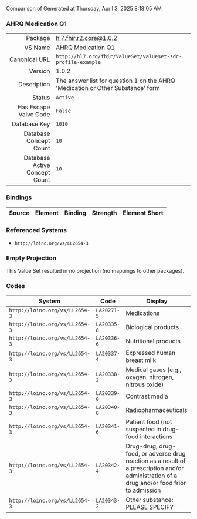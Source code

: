 Comparison of 
Generated at Thursday, April 3, 2025 8:18:05 AM

### AHRQ Medication Q1

|      |     |
| ---: | --- |
| Package | hl7.fhir.r2.core@1.0.2 |
| VS Name | AHRQ Medication Q1 |
| Canonical URL | `http://hl7.org/fhir/ValueSet/valueset-sdc-profile-example` |
| Version | 1.0.2 |
| Description | The answer list for question 1 on the AHRQ 'Medication or Other Substance' form |
| Status | `Active` |
| Has Escape Valve Code | `False` |
| Database Key | `1010` |
| Database Concept Count | `10` |
| Database Active Concept Count | `10` |
### Bindings

| Source | Element | Binding | Strength | Element Short |
| ------ | ------- | ------- | -------- | ------------- |

### Referenced Systems

* `http://loinc.org/vs/LL2654-3`
### Empty Projection

This Value Set resulted in no projection (no mappings to other packages).

### Codes

| System | Code | Display |
| ------ | ---- | ------- |
| `http://loinc.org/vs/LL2654-3` | `LA20271-5` | Medications |
| `http://loinc.org/vs/LL2654-3` | `LA20335-8` | Biological products |
| `http://loinc.org/vs/LL2654-3` | `LA20336-6` | Nutritional products |
| `http://loinc.org/vs/LL2654-3` | `LA20337-4` | Expressed human breast milk |
| `http://loinc.org/vs/LL2654-3` | `LA20338-2` | Medical gases (e.g., oxygen, nitrogen, nitrous oxide) |
| `http://loinc.org/vs/LL2654-3` | `LA20339-0` | Contrast media |
| `http://loinc.org/vs/LL2654-3` | `LA20340-8` | Radiopharmaceuticals |
| `http://loinc.org/vs/LL2654-3` | `LA20341-6` | Patient food (not suspected in drug-food interactions |
| `http://loinc.org/vs/LL2654-3` | `LA20342-4` | Drug-drug, drug-food, or adverse drug reaction as a result of a prescription and/or administration                  of a drug and/or food frior to admission |
| `http://loinc.org/vs/LL2654-3` | `LA20343-2` | Other substance: PLEASE SPECIFY |
